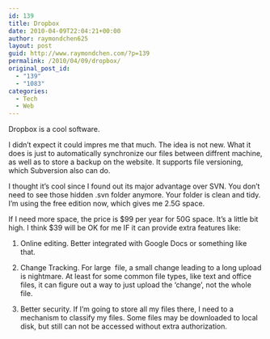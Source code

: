 ```yaml
---
id: 139
title: Dropbox
date: 2010-04-09T22:04:21+00:00
author: raymondchen625
layout: post
guid: http://www.raymondchen.com/?p=139
permalink: /2010/04/09/dropbox/
original_post_id:
  - "139"
  - "1083"
categories:
  - Tech
  - Web
---
```

Dropbox is a cool software.

I didn&#8217;t expect it could impres me that much. The idea is not new. What it does is just to automatically synchronize our files between diffrent machine, as well as to store a backup on the website. It supports file versioning, which Subversion also can do.

I thought it&#8217;s cool since I found out its major advantage over SVN. You don&#8217;t need to see those hidden .svn folder anymore. Your folder is clean and tidy. I&#8217;m using the free edition now, which gives me 2.5G space.

If I need more space, the price is $99 per year for 50G space. It&#8217;s a little bit high. I think $39 will be OK for me IF it can provide extra features like:

1. Online editing. Better integrated with Google Docs or something like that.

2. Change Tracking. For large  file, a small change leading to a long upload is nightmare. At least for some common file types, like text and office files, it can figure out a way to just upload the &#8216;change&#8217;, not the whole file.

3. Better security. If I&#8217;m going to store all my files there, I need to a mechanism to classify my files. Some files may be downloaded to local disk, but still can not be accessed without extra authorization.